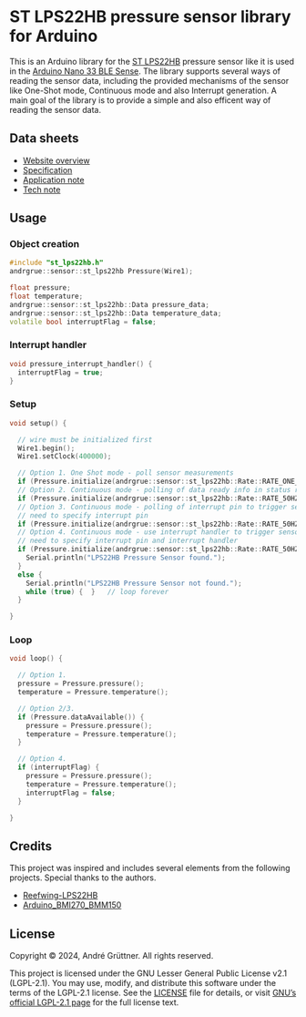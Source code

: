 # ST LPS22HB pressure sensor library for Arduino

This is an Arduino library for the [ST LPS22HB](https://www.st.com/en/mems-and-sensors/lps22hb.html) pressure sensor
like it is used in the [Arduino Nano 33 BLE Sense](https://www.st.com/en/development-tools/nano-33-ble-sense.html).
The library supports several ways of reading the sensor data,
including the provided mechanisms of the sensor like One-Shot mode, Continuous mode and also Interrupt generation.
A main goal of the library is to provide a simple and also efficent way of reading the sensor data.

## Data sheets
- [Website overview](https://www.st.com/en/mems-and-sensors/lps22hb.html#overview)
- [Specification](https://www.st.com/resource/en/datasheet/lps22hb.pdf)
- [Application note](https://www.st.com/resource/en/application_note/an4833-measuring-pressure-data-from-sts-lps22hb-digital-pressure-sensor-stmicroelectronics.pdf)
- [Tech note](https://www.st.com/resource/en/technical_note/tn1229-how-to-interpret-pressure-and-temperature-readings-in-the-lps22hb-pressure-sensor-stmicroelectronics.pdf)

## Usage

### Object creation

```c++
#include "st_lps22hb.h"
andrgrue::sensor::st_lps22hb Pressure(Wire1);

float pressure;
float temperature;
andrgrue::sensor::st_lps22hb::Data pressure_data;
andrgrue::sensor::st_lps22hb::Data temperature_data;
volatile bool interruptFlag = false;
```

### Interrupt handler

```c++
void pressure_interrupt_handler() {
  interruptFlag = true;
}
```

### Setup

```c++
void setup() {

  // wire must be initialized first
  Wire1.begin();
  Wire1.setClock(400000);

  // Option 1. One Shot mode - poll sensor measurements
  if (Pressure.initialize(andrgrue::sensor::st_lps22hb::Rate::RATE_ONE_SHOOT)) {
  // Option 2. Continuous mode - polling of data ready info in status register to trigger sensor measurements
  if (Pressure.initialize(andrgrue::sensor::st_lps22hb::Rate::RATE_50HZ)) {
  // Option 3. Continuous mode - polling of interrupt pin to trigger sensor measurements
  // need to specify interrupt pin
  if (Pressure.initialize(andrgrue::sensor::st_lps22hb::Rate::RATE_50HZ, andrgrue::sensor::st_lps22hb::LowPassFilter::LPF_9, p12)) {
  // Option 4. Continuous mode - use interrupt handler to trigger sensor measurements
  // need to specify interrupt pin and interrupt handler
  if (Pressure.initialize(andrgrue::sensor::st_lps22hb::Rate::RATE_50HZ, andrgrue::sensor::st_lps22hb::LowPassFilter::LPF_20, p12, pressure_interrupt_handler)) {
    Serial.println("LPS22HB Pressure Sensor found.");
  }
  else {
    Serial.println("LPS22HB Pressure Sensor not found.");
    while (true) {  }   // loop forever
  }

}
```

### Loop

```c++
void loop() {

  // Option 1.
  pressure = Pressure.pressure();
  temperature = Pressure.temperature();

  // Option 2/3.
  if (Pressure.dataAvailable()) {
    pressure = Pressure.pressure();
    temperature = Pressure.temperature();
  }

  // Option 4.
  if (interruptFlag) {
    pressure = Pressure.pressure();
    temperature = Pressure.temperature();
    interruptFlag = false;
  }

}
```

## Credits

This project was inspired and includes several elements from the following projects.
Special thanks to the authors.

 - [Reefwing-LPS22HB](https://github.com/Reefwing-Software/Reefwing-LPS22HB)
 - [Arduino_BMI270_BMM150](https://github.com/arduino-libraries/Arduino_BMI270_BMM150)

## License

Copyright © 2024, André Grüttner. All rights reserved.

This project is licensed under the GNU Lesser General Public License v2.1 (LGPL-2.1).
You may use, modify, and distribute this software under the terms of the LGPL-2.1 license.
See the [LICENSE](./LICENSE.txt) file for details, or visit [GNU’s official LGPL-2.1 page](https://www.gnu.org/licenses/old-licenses/lgpl-2.1.html) for the full license text.
